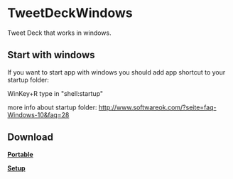 # TweetDeckWindows
Tweet Deck that works in windows.

## Start with windows
If you want to start app with windows you should add app shortcut to your startup folder:

WinKey+R type in
"shell:startup"

more info about startup folder: http://www.softwareok.com/?seite=faq-Windows-10&faq=28

## Download

**[Portable](https://github.com/boristomas/TweetDeckWindows/blob/master/TweetDeck/bin/x86/Release/Portable.zip)** 

**[Setup](https://github.com/boristomas/TweetDeckWindows/blob/master/TweetDeck/publish/Setup.zip)**
